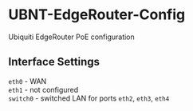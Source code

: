 # UBNT-EdgeRouter-Config
Ubiquiti EdgeRouter PoE configuration

## Interface Settings
`eth0` - WAN<br>
`eth1` - not configured<br>
`switch0` - switched LAN for ports `eth2`, `eth3`, `eth4`
